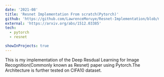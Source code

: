 ```yaml
---
date: '2021-08'
title: 'Resnet Implementation From scratch(Pytorch)'
github: 'https://github.com/LawrenceMoruye/Resnet-Implementation/blob/main/resnet/src/models/model.py'
external: 'https://arxiv.org/abs/1512.03385'
tech:
  - pytorch
  - resnet

showInProjects: true
---
```


This is my implementation of the Deep Resdual Learning for Image Recognition(Commonly known as Resnet) paper using Pytorch.The Architecture is further tested on CIFA10 dataset.
